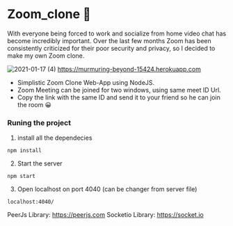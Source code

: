 ﻿# Zoom_clone 🚀
 
 
With everyone being forced to work and socialize from home video chat has become incredibly important. Over the last few months Zoom has been consistently criticized for their poor security and privacy, so I decided to make my own Zoom clone.

![2021-01-17 (4)](https://user-images.githubusercontent.com/71940376/104870293-690e6300-5948-11eb-9b33-2f641370574b.png)
https://murmuring-beyond-15424.herokuapp.com


- Simplistic Zoom Clone Web-App using NodeJS.
- Zoom Meeting can be joined for two windows, using same meet ID Url.
- Copy the link with the same ID  and send it to your friend so he can join the room  😀



### Runing the project 

1. install all the dependecies

 
`npm install  `

2. Start the server 

`npm start `

3. Open localhost on port 4040 (can be changer from server file) 

`localhost:4040/`



PeerJs Library: https://peerjs.com
Socketio Library: https://socket.io
